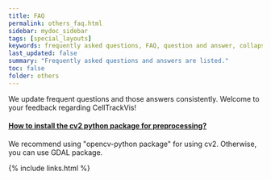 ```yaml
---
title: FAQ
permalink: others_faq.html
sidebar: mydoc_sidebar
tags: [special_layouts]
keywords: frequently asked questions, FAQ, question and answer, collapsible sections, expand, collapse
last_updated: false
summary: "Frequently asked questions and answers are listed."
toc: false
folder: others
---
```


<p>We update frequent questions and those answers consistently. Welcome to your feedback regarding CellTrackVis!</p>

<div class="panel-group" id="accordion">
                    <div class="panel panel-default">
                        <div class="panel-heading">
                            <h4 class="panel-title">
                                <a class="noCrossRef accordion-toggle" data-toggle="collapse" data-parent="#accordion" href="#collapse_2">How to install the cv2 python package for preprocessing?</a>
                            </h4>
                        </div>
                        <div id="collapse_2" class="panel-collapse collapse noCrossRef">
                            <div class="panel-body">
                                We recommend using "opencv-python package" for using cv2. Otherwise, you can use GDAL package.
                            </div>
                        </div>
                    </div>
</div>
<!-- /.panel-group -->

{% include links.html %}
